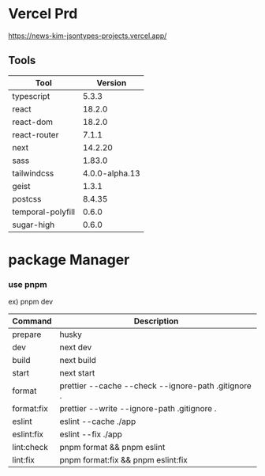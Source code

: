 # Vercel Prd

https://news-kim-jsontypes-projects.vercel.app/

## Tools

| Tool              | Version        |
| ----------------- | -------------- |
| typescript        | 5.3.3          |
| react             | 18.2.0         |
| react-dom         | 18.2.0         |
| react-router      | 7.1.1          |
| next              | 14.2.20        |
| sass              | 1.83.0         |
| tailwindcss       | 4.0.0-alpha.13 |
| geist             | 1.3.1          |
| postcss           | 8.4.35         |
| temporal-polyfill | 0.6.0          |
| sugar-high        | 0.6.0          |

# package Manager

### use pnpm

ex) pnpm dev

| Command    | Description                                         |
| ---------- | --------------------------------------------------- |
| prepare    | husky                                               |
| dev        | next dev                                            |
| build      | next build                                          |
| start      | next start                                          |
| format     | prettier --cache --check --ignore-path .gitignore . |
| format:fix | prettier --write --ignore-path .gitignore .         |
| eslint     | eslint --cache ./app                                |
| eslint:fix | eslint --fix ./app                                  |
| lint:check | pnpm format && pnpm eslint                          |
| lint:fix   | pnpm format:fix && pnpm eslint:fix                  |
